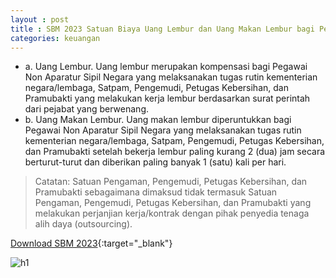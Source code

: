 ```yaml
---
layout : post
title : SBM 2023 Satuan Biaya Uang Lembur dan Uang Makan Lembur bagi Pegawai Non Aparatur Sipil Negara, Satpam, Pengemudi, Petugas Kebersihan, dan Pramubakti
categories: keuangan
---
```


- a. Uang Lembur. Uang lembur merupakan kompensasi bagi Pegawai Non Aparatur Sipil Negara yang melaksanakan tugas rutin kementerian negara/lembaga, Satpam, Pengemudi, Petugas Kebersihan, dan Pramubakti yang melakukan kerja lembur berdasarkan surat perintah dari pejabat yang berwenang.
- b. Uang Makan Lembur. Uang makan lembur diperuntukkan bagi Pegawai Non Aparatur Sipil Negara yang melaksanakan tugas rutin kementerian negara/lembaga, Satpam, Pengemudi, Petugas Kebersihan, dan Pramubakti setelah bekerja lembur paling kurang 2 (dua) jam secara berturut-turut dan diberikan paling banyak 1 (satu) kali per hari.

> Catatan: Satuan Pengaman, Pengemudi, Petugas Kebersihan, dan Pramubakti sebagaimana dimaksud tidak termasuk Satuan Pengaman, Pengemudi, Petugas Kebersihan, dan Pramubakti yang melakukan perjanjian kerja/kontrak dengan pihak penyedia tenaga alih daya (outsourcing).

[Download SBM 2023](https://drive.google.com/file/d/1E7dBSV1cZGMQCWfVuKfwCuzBQ-tRs2oD/view){:target="_blank"}

![h1](https://blogger.googleusercontent.com/img/b/R29vZ2xl/AVvXsEin_a-S3fAk9jiX0nj3mHHYiLOJ0byW1h287o0ZfOs0vdg1rHbhqed8LQdebRxon3UqW41ZxJUl20ulA8K3lGKrlQG31Vl1ks7KD-cZyH_RjSPf6E-fLGI5QvBiJyomuUq_9CIgVhPtc7LiOztvBrYa-9XtoI856e8-Z-EkLjqgdC8/s1600/SBM_2023_page-0018.jpg)